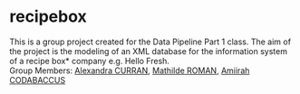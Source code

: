 # recipebox
This is a group project created for the Data Pipeline Part 1 class. The aim of the project is the modeling of an XML database for the information system of a recipe box* company e.g. Hello Fresh.
</br>
Group Members: <a href="https://github.com/teaArchivist">Alexandra CURRAN</a>, <a href="https://github.com/mat-tie">Mathilde ROMAN</a>, <a href="https://github.com/Amiirah09">Amiirah CODABACCUS</a>
